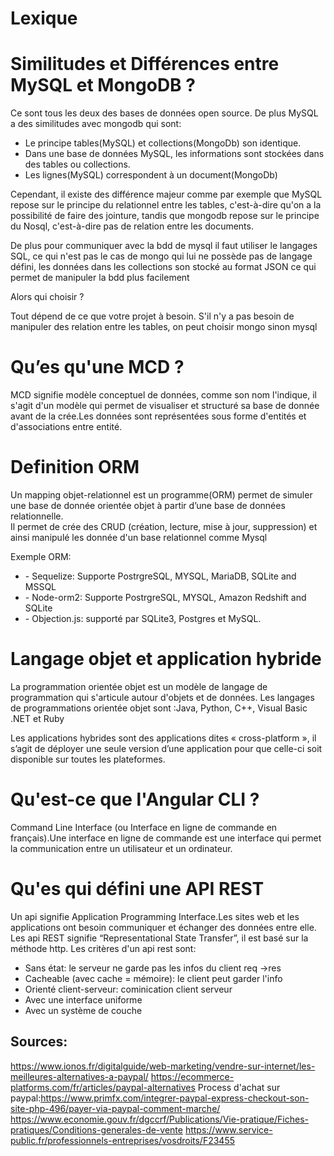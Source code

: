 # Lexique

# Similitudes et Différences entre MySQL et MongoDB ?

Ce sont tous les deux des bases de données open source. De plus MySQL a des similitudes avec mongodb qui sont:

<ul>
<li>Le principe tables(MySQL) et collections(MongoDb) son identique.</li>
<li>Dans une base de données MySQL, les informations sont stockées dans des tables ou collections.</li>
<li>Les lignes(MySQL) correspondent à un document(MongoDb)</li>
</ul>



Cependant, il existe des différence majeur comme par exemple que MySQL repose sur le principe du relationnel entre les tables, c'est-à-dire qu'on a la possibilité de faire des jointure, tandis que mongodb repose sur le principe du Nosql, c'est-à-dire pas de relation entre les documents.<br>

De plus pour communiquer avec la bdd de mysql il faut utiliser le langages SQL, ce qui n'est pas le cas de mongo qui lui ne possède pas de langage défini, les données dans les collections son stocké au format JSON ce qui permet de manipuler la bdd plus facilement<br>


Alors qui choisir ?

Tout dépend de ce que votre projet à besoin. S'il n'y a pas besoin de manipuler des relation entre les tables, on peut choisir mongo sinon mysql

# Qu’es qu'une MCD ?
MCD signifie modèle conceptuel de données, comme son nom l'indique, il s'agit d'un modèle qui permet de visualiser et structuré sa base de donnée avant de la crée.Les données sont représentées sous forme d'entités et d'associations entre entité.


# Definition ORM
Un mapping objet-relationnel est un programme(ORM) permet de simuler une base de donnée orientée objet à partir d’une base de données relationnelle.<br>
Il permet de crée des CRUD (création, lecture, mise à jour, suppression) et ainsi manipulé les donnée d'un base relationnel comme Mysql<br>

Exemple ORM:
<ul>
<li>- Sequelize: Supporte PostrgreSQL, MYSQL, MariaDB, SQLite and MSSQL</li>
<li>- Node-orm2: Supporte PostrgreSQL, MYSQL, Amazon Redshift and SQLite</li>
<li>- Objection.js: supporté par SQLite3, Postgres et MySQL.</li>
</ul>

# Langage objet et application hybride
La programmation orientée objet est un modèle de langage de programmation qui s'articule autour d'objets et de données. Les langages de programmations orientée objet sont :Java, Python, C++, Visual Basic .NET et Ruby <br>

Les applications hybrides sont des applications dites « cross-platform », il s’agit de déployer une seule version d’une application pour que celle-ci soit disponible sur toutes les plateformes.
# Qu'est-ce que l'Angular CLI ?
Command Line Interface (ou Interface en ligne de commande en français).Une interface en ligne de commande est une interface qui permet la communication entre un utilisateur et un ordinateur.

# Qu'es qui défini une API REST
Un api signifie Application Programming Interface.Les sites web et les applications ont besoin communiquer et échanger des données entre elle.
Les api REST signifie “Representational State Transfer”, il est basé sur la méthode http. Les critères d'un api rest sont:
<ul>
<li>Sans état: le serveur ne garde pas les infos du client req ->res</li>
<li>Cacheable (avec cache = mémoire): le client peut garder l'info </li>
<li>Orienté client-serveur: cominication client serveur</li>
<li>Avec une interface uniforme</li>
<li>Avec un système de couche</li>

</ul>























## Sources:
https://www.ionos.fr/digitalguide/web-marketing/vendre-sur-internet/les-meilleures-alternatives-a-paypal/
https://ecommerce-platforms.com/fr/articles/paypal-alternatives
Process d'achat sur paypal:https://www.primfx.com/integrer-paypal-express-checkout-son-site-php-496/payer-via-paypal-comment-marche/
https://www.economie.gouv.fr/dgccrf/Publications/Vie-pratique/Fiches-pratiques/Conditions-generales-de-vente
https://www.service-public.fr/professionnels-entreprises/vosdroits/F23455


